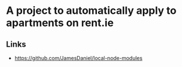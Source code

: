 # A project to automatically apply to apartments on rent.ie

## Links

 - https://github.com/JamesDaniel/local-node-modules